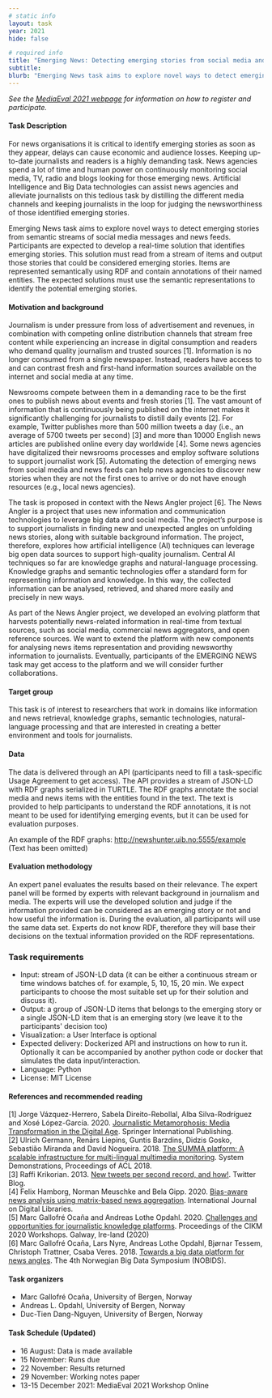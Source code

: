 ```yaml
---
# static info
layout: task
year: 2021
hide: false 

# required info
title: "Emerging News: Detecting emerging stories from social media and news feeds"
subtitle: 
blurb: "Emerging News task aims to explore novel ways to detect emerging stories from semantic streams of social media messages and news feeds."
---
```


<!-- # please respect the structure below-->
*See the [MediaEval 2021 webpage](https://multimediaeval.github.io/editions/2021/) for information on how to register and participate.*

#### Task Description
For news organisations it is critical to identify emerging stories as soon as they appear, delays can cause economic and audience losses. Keeping up-to-date journalists and readers is a highly demanding task. News agencies spend a lot of time and human power on continuously monitoring social media, TV, radio and blogs looking for those emerging news. Artificial Intelligence and Big Data technologies can assist news agencies and alleviate journalists on this tedious task by distilling the different media channels and keeping journalists in the loop for judging the newsworthiness of those identified emerging stories.

Emerging News task aims to explore novel ways to detect emerging stories from semantic streams of social media messages and news feeds. Participants are expected to develop a real-time solution that identifies emerging stories. This solution must read from a stream of items and output those stories that could be considered emerging stories. Items are represented semantically using RDF and contain annotations of their named entities. The expected solutions must use the semantic representations to identify the potential emerging stories.

#### Motivation and background
Journalism is under pressure from loss of advertisement and revenues, in combination with competing online distribution channels that stream free content while experiencing an increase in digital consumption and readers who demand quality journalism and trusted sources [1]. Information is no longer consumed from a single newspaper. Instead, readers have access to and can contrast fresh and first-hand information sources available on the internet and social media at any time.

Newsrooms compete between them in a demanding race to be the first ones to publish news about events and fresh stories [1]. The vast amount of information that is continuously being published on the internet makes it significantly challenging for journalists to distill daily events [2]. For example, Twitter publishes more than 500 million tweets a day (i.e., an average of 5700 tweets per second) [3] and more than 10000 English news articles are published online every day worldwide [4]. Some news agencies have digitalized their newsrooms processes and employ software solutions to support journalist work [5]. Automating the detection of emerging news from social media and news feeds can help news agencies to discover new stories when they are not the first ones to arrive or do not have enough resources (e.g., local news agencies).

The task is proposed in context with the News Angler project [6]. The News Angler is a project that uses new information and communication technologies to leverage big data and social media. The project’s purpose is to support journalists in finding new and unexpected angles on unfolding news stories, along with suitable background information. The project, therefore, explores how artificial intelligence (AI) techniques can leverage big open data sources to support high-quality journalism. Central AI techniques so far are knowledge graphs and natural-language processing. Knowledge graphs and semantic technologies offer a standard form for representing information and knowledge. In this way, the collected information can be analysed, retrieved, and shared more easily and precisely in new ways.

As part of the News Angler project, we developed an evolving platform that harvests potentially news-related information in real-time from textual sources, such as social media, commercial news aggregators, and open reference sources. We want to extend the platform with new components for analysing news items representation and providing newsworthy information to journalists. Eventually, participants of the EMERGING NEWS task may get access to the platform and we will consider further collaborations.

#### Target group
This task is of interest to researchers that work in domains like information and news retrieval, knowledge graphs, semantic technologies, natural-language processing and that are interested in creating a better environment and tools for journalists.

#### Data
The data is delivered through an API (participants need to fill a task-specific Usage Agreement to get access). The API provides a stream of JSON-LD with RDF graphs serialized in TURTLE. The RDF graphs annotate the social media and news items with the entities found in the text. The text is provided to help participants to understand the RDF annotations, it is not meant to be used for identifying emerging events, but it can be used for evaluation purposes. 

An example of the RDF graphs: http://newshunter.uib.no:5555/example (Text has been omitted)


#### Evaluation methodology
An expert panel evaluates the results based on their relevance. The expert panel will be formed by experts with relevant background in journalism and media. The experts will use the developed solution and judge if the information provided can be considered as an emerging story or not and how useful the information is. During the evaluation, all participants will use the same data set. Experts do not know RDF, therefore they will base their decisions on the textual information provided on the RDF representations.

### Task requirements
* Input: stream of JSON-LD data (it can be either a continuous stream or time windows batches of. for example, 5, 10, 15, 20 min. We expect participants to choose the most suitable set up for their solution and discuss it).
* Output: a group of JSON-LD items that belongs to the emerging story or a single JSON-LD item that is an emerging story (we leave it to the participants' decision too)
* Visualization: a User Interface is optional
* Expected delivery: Dockerized API and instructions on how to run it. Optionally it can be accompanied by another python code or docker that simulates the data input/interaction.
* Language: Python
* License: MIT License

#### References and recommended reading
[1]	Jorge Vázquez-Herrero, Sabela Direito-Rebollal, Alba Silva-Rodríguez and Xosé López-García. 2020. [Journalistic Metamorphosis: Media Transformation in the Digital Age](https://doi.org/10.1007/978-3-030-36315-4). Springer International Publishing.\
[2]   Ulrich Germann, Renārs Liepins, Guntis Barzdins, Didzis Gosko, Sebastião Miranda and David Nogueira. 2018. [The SUMMA platform: A scalable infrastructure for multi-lingual multimedia monitoring](https://doi.org/10.18653/v1/P18-4017). System Demonstrations, Proceedings of ACL 2018.\
[3] Raffi Krikorian. 2013. [New tweets per second record, and how!](https://blog.twitter.com/engineering/en_us/a/2013/new-tweets-per-second-record-and-how.html). Twitter Blog.\
[4] Felix Hamborg, Norman Meuschke and Bela Gipp. 2020. [Bias-aware news analysis using matrix-based news aggregation](https://doi.org/10.1007/s00799-018-0239-9). International Journal on Digital Libraries.\
[5]  Marc Gallofré Ocaña and Andreas Lothe Opdahl. 2020. [Challenges and opportunities for journalistic knowledge platforms](http://ceur-ws.org/Vol-2699/paper43.pdf). Proceedings of the CIKM 2020 Workshops. Galway, Ire-land (2020)\
[6]  Marc Gallofré Ocaña, Lars Nyre, Andreas Lothe Opdahl, Bjørnar Tessem, Christoph Trattner, Csaba Veres. 2018. [Towards a big data platform for news angles](http://ceur-ws.org/Vol-2316/paper1.pdf). The 4th Norwegian Big Data Symposium (NOBIDS).

#### Task organizers
* Marc Gallofré Ocaña, University of Bergen, Norway
* Andreas L. Opdahl, University of Bergen, Norway
* Duc-Tien Dang-Nguyen, University of Bergen, Norway

#### Task Schedule (Updated)
* 16 August: Data is made available <!-- # Replace XX with your date. We suggest setting the date in June-July-->
* 15 November: Runs due <!-- # Replace XX with your date. We suggest setting enough time in order to have enough time to assess and return the results by the Results returned deadline-->
* 22 November: Results returned  <!-- Replace XX with your date. Latest possible should be 15 November-->
* 29 November: Working notes paper  <!-- Fixed. Please do not change. Exact date to be decided-->
* 13-15 December 2021: MediaEval 2021 Workshop Online <!-- Fixed. Please do not change. Exact date to be decided-->
